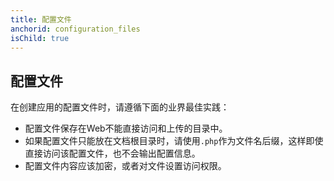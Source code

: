 ```yaml
---
title: 配置文件
anchorid: configuration_files
isChild: true
---
```


<h2 id="configuration_files">配置文件</h2>

在创建应用的配置文件时，请遵循下面的业界最佳实践：

- 配置文件保存在Web不能直接访问和上传的目录中。
- 如果配置文件只能放在文档根目录时，请使用`.php`作为文件名后缀，这样即使直接访问该配置文件，也不会输出配置信息。
- 配置文件内容应该加密，或者对文件设置访问权限。
